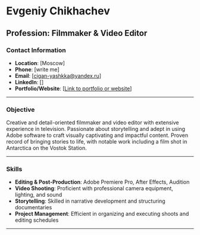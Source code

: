# Evgeniy Chikhachev

**Profession**: Filmmaker & Video Editor  
---

### Contact Information
- **Location**: [Moscow]
- **Phone**: [write me]
- **Email**: [cigan-yashkka@yandex.ru]
- **LinkedIn**: []
- **Portfolio/Website**: [[Link to portfolio or website](https://github.com/Awerock)]

---

### Objective
Creative and detail-oriented filmmaker and video editor with extensive experience in television. Passionate about storytelling and adept in using Adobe software to craft visually captivating and impactful content. Proven record of bringing stories to life, with notable work including a film shot in Antarctica on the Vostok Station.

---

### Skills
- **Editing & Post-Production**: Adobe Premiere Pro, After Effects, Audition
- **Video Shooting**: Proficient with professional camera equipment, lighting, and sound
- **Storytelling**: Skilled in narrative development and structuring documentaries
- **Project Management**: Efficient in organizing and executing shoots and editing schedules

---
